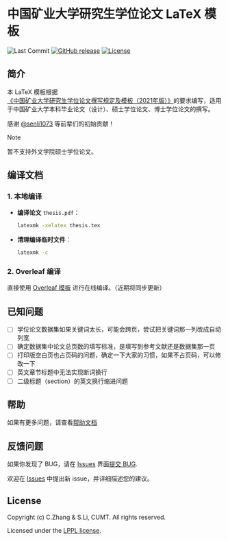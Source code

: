 # 中国矿业大学研究生学位论文 LaTeX 模板

![Last Commit](https://img.shields.io/github/last-commit/OpenCUMT/thesis-latex)
[![GitHub release](https://img.shields.io/github/v/release/OpenCUMT/thesis-latex)](https://github.com/OpenCUMT/thesis-latex/releases/latest)
[![License](https://img.shields.io/github/license/OpenCUMT/thesis-latex)](https://github.com/OpenCUMT/thesis-latex/blob/main/LICENSE)

## 简介

本 LaTeX 模板根据[《中国矿业大学研究生学位论文撰写规定及模板（2021年版）》](https://gs.cumt.edu.cn/info/1049/3149.htm)的要求编写，适用于中国矿业大学本科毕业论文（设计）、硕士学位论文、博士学位论文的撰写。

感谢 [@senli1073](https://github/senli1073) 等前辈们的初始贡献！

> [!NOTE]
>
> 暂不支持外文学院硕士学位论文。

## 编译文档

### 1. 本地编译

- **编译论文** `thesis.pdf`：

   ```bash
   latexmk -xelatex thesis.tex
   ```

- **清理编译临时文件**：

   ```bash
   latexmk -c
   ```

### 2. Overleaf 编译

直接使用 [Overleaf 模板](https://www.overleaf.com/latex/templates/10290-zhong-guo-kuang-ye-da-xue-shuo-shi-sheng-bi-ye-lun-wen-mo-ban/qwggynbswxwg) 进行在线编译。（近期将同步更新）

## 已知问题
- [ ] 学位论文数据集如果关键词太长，可能会跨页，尝试把关键词那一列改成自动列宽
- [ ] 确定数据集中论文总页数的填写标准，是填写到参考文献还是数据集那一页
- [ ] 打印版空白页也占页码的问题，确定一下大家的习惯，如果不占页码，可以修改一下
- [ ] 英文章节标题中无法实现断词换行
- [ ] 二级标题（section）的英文换行缩进问题

## 帮助

如果有更多问题，请查看[帮助文档](https://thesis-latex.opencumt.org/)

## 反馈问题

如果你发现了 BUG，请在 [Issues](https://github.com/OpenCUMT/thesis-latex/issues) 界面[提交 BUG](https://github.com/OpenCUMT/thesis-latex/issues/new?template=bug_report.yml).

欢迎在 [Issues](https://github.com/OpenCUMT/thesis-latex/issues) 中提出新 issue，并详细描述您的建议。

## License

Copyright (c) C.Zhang & S.Li, CUMT. All rights reserved.

Licensed under the [LPPL license](LICENSE).
